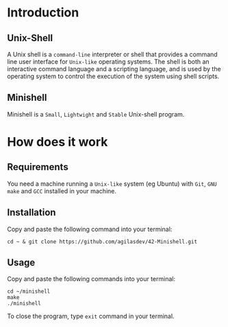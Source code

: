 # Introduction
## Unix-Shell
A Unix shell is a `command-line` interpreter or shell that provides a command line user interface for `Unix-like` operating systems. The shell is both an interactive command language and a scripting language, and is used by the operating system to control the execution of the system using shell scripts.
## Minishell
Minishell is a `Small`, `Lightwight` and `Stable` Unix-shell program.
# How does it work
## Requirements
You need a machine running a `Unix-like` system (eg Ubuntu) with `Git`, `GNU make` and `GCC` installed in your machine.
## Installation
Copy and paste the following command into your terminal:
```
cd ~ & git clone https://github.com/agilasdev/42-Minishell.git
```
## Usage
Copy and paste the following commands into your terminal:

```
cd ~/minishell
make
./minishell
```

To close the program, type `exit` command in your terminal.
